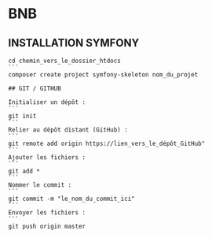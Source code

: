 # BNB

## INSTALLATION SYMFONY
````
cd chemin_vers_le_dossier_htdocs
```
composer create project symfony-skeleton nom_du_projet

## GIT / GITHUB

Initialiser un dépôt :
```
git init
```
Relier au dépôt distant (GitHub) :
```
git remote add origin https://lien_vers_le_dépôt_GitHub"
```
Ajouter les fichiers :
```
git add *
```
Nommer le commit :
```
git commit -m "le_nom_du_commit_ici"
```
Envoyer les fichiers :
```
git push origin master 
````
